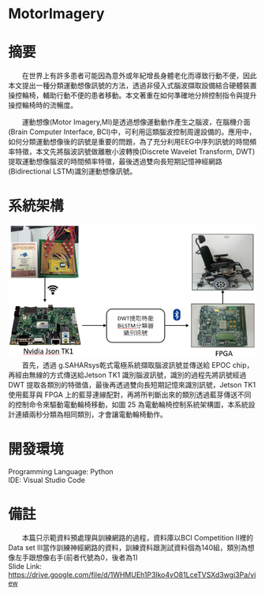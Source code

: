 # MotorImagery
# 摘要 
&emsp;&emsp;在世界上有許多患者可能因為意外或年紀增長身體老化而導致行動不便，因此本文提出一種分類運動想像訊號的方法，透過非侵入式腦波擷取設備結合硬體裝置操控輪椅，輔助行動不便的患者移動。本文著重在如何準確地分辨控制指令與提升操控輪椅時的流暢度。  
  
&emsp;&emsp;運動想像(Motor Imagery,MI)是透過想像運動動作產生之腦波，在腦機介面(Brain Computer Interface, BCI)中，可利用這類腦波控制周邊設備的。應用中，如何分類運動想像後的訊號是重要的問題，為了充分利用EEG中序列訊號的時間頻率特徵，本文先將腦波訊號做離散小波轉換(Discrete Wavelet Transform, DWT)提取運動想像腦波的時間頻率特徵，最後透過雙向長短期記憶神經網路(Bidirectional LSTM)識別運動想像訊號。 
# 系統架構    
![image](https://github.com/snake1597/MotorImagery/blob/master/SystemArchitecture.png)  
&emsp;&emsp;首先，透過 g.SAHARsys乾式電極系統擷取腦波訊號並傳送給 EPOC chip，再經由無線的方式傳送給Jetson TK1 識別腦波訊號，識別的過程先將訊號經過 DWT 提取各類別的特徵值，最後再透過雙向長短期記憶來識別訊號，Jetson TK1 使用藍芽與 FPGA 上的藍芽連線配對，再將所判斷出來的類別透過藍芽傳送不同的控制命令來驅動電動輪椅移動，如圖 25 為電動輪椅控制系統架構圖，本系統設計連續兩秒分類為相同類別，才會讓電動輪椅動作。  
# 開發環境
Programming Language: Python  
IDE: Visual Studio Code
# 備註  
&emsp;&emsp;本篇只示範資料預處理與訓練網路的過程，資料庫以BCI Competition II裡的Data set III當作訓練神經網路的資料，訓練資料跟測試資料個為140組，類別為想像左手跟想像右手(前者代號為0，後者為1)  
Slide Link: https://drive.google.com/file/d/1WHMUEh1P3lko4vO81LceTVSXd3wgi3Pa/view

